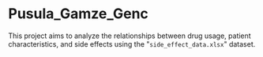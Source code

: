 # Pusula_Gamze_Genc
This project aims to analyze the relationships between drug usage, patient characteristics, and side effects using the "`side_effect_data.xlsx`" dataset.

